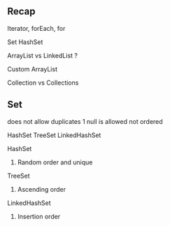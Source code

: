 ## Recap 

Iterator, forEach, for 

Set 
HashSet 

ArrayList  vs LinkedList ?  

Custom ArrayList 


Collection vs Collections 




## Set 
does not allow duplicates 
1 null is allowed 
not ordered 


HashSet 
TreeSet
LinkedHashSet


HashSet
1. Random order and unique


TreeSet 
1. Ascending order 


LinkedHashSet 
1. Insertion order 

































